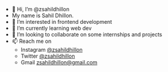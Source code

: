 - 👋 Hi, I’m @zsahildhillon
-    My name is Sahil Dhillon.
- 👀 I’m interested in frontend development
- 🌱 I’m currently learning web dev 
- 💞️ I’m looking to collaborate on some internships and projects
- 📫 Reach me on
  - Instagram [@zsahildhillon](https://www.instagram.com/zsahildhillon)
  - Twitter [@zsahildhillon](https://www.twitter.com/zsahildhillon)
  - Gmail zsahildhillon@gmail.com

